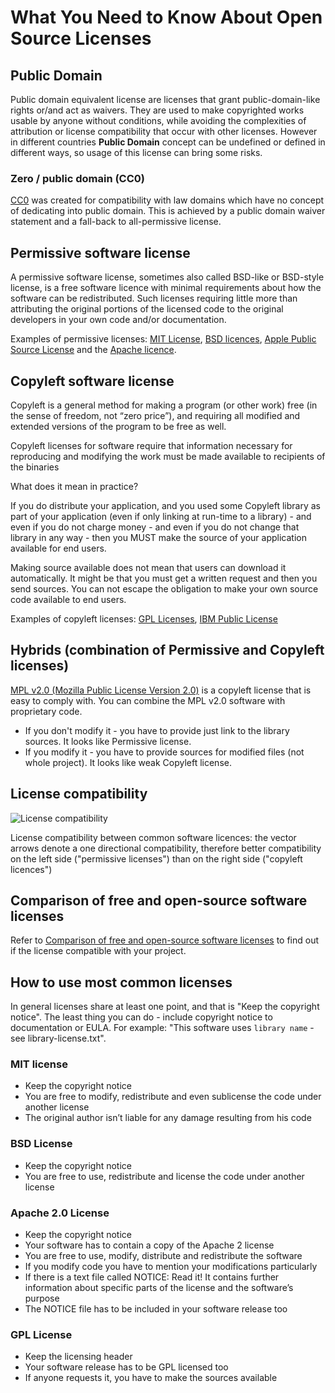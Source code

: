 # What You Need to Know About Open Source Licenses

## Public Domain

Public domain equivalent license are licenses that grant public-domain-like rights or/and act as waivers. They are used to make copyrighted works usable by anyone without conditions, while avoiding the complexities of attribution or license compatibility that occur with other licenses. However in different countries **Public Domain** concept can be undefined or defined in different ways, so usage of this license can bring some risks.

### Zero / public domain (CC0)

[CC0](https://en.wikipedia.org/wiki/Creative_Commons_license#Zero_.2F_public_domain)  was created for compatibility with law domains which have no concept of dedicating into public domain. This is achieved by a public domain waiver statement and a fall-back to all-permissive license.

## Permissive software license

A permissive software license, sometimes also called BSD-like or BSD-style license, is a free software licence with minimal requirements about how the software can be redistributed. Such licenses requiring little more than attributing the original portions of the licensed code to the original developers in your own code and/or documentation.

Examples of permissive licenses: [MIT License](https://en.wikipedia.org/wiki/MIT_License), [BSD licences](https://en.wikipedia.org/wiki/BSD_licenses), [Apple Public Source License](https://en.wikipedia.org/wiki/Apple_Public_Source_License) and the [Apache licence](https://en.wikipedia.org/wiki/Apache_License).

## Copyleft software license

Copyleft is a general method for making a program (or other work) free (in the sense of freedom, not “zero price”), and requiring all modified and extended versions of the program to be free as well. 

Copyleft licenses for software require that information necessary for reproducing and modifying the work must be made available to recipients of the binaries

What does it mean in practice? 

If you do distribute your application, and you used some Copyleft library as part of your application (even if only linking at run-time to a library) - and even if you do not charge money - and even if you do not change that library in any way - then you MUST make the source of your application available for end users.

Making source available does not mean that users can download it automatically. It might be that you must get a written request and then you send sources. You can not escape the obligation to make your own source code available to end users.

Examples of copyleft licenses: [GPL Licenses](https://en.wikipedia.org/wiki/GNU_General_Public_License), [IBM Public License](https://en.wikipedia.org/wiki/IBM_Public_License)

## Hybrids (combination of Permissive and Copyleft licenses)

[MPL v2.0 (Mozilla Public License Version 2.0)](https://www.mozilla.org/en-US/MPL/2.0/) is a copyleft license that is easy to comply with. You can combine the MPL v2.0 software with proprietary code.

* If you don't modify it - you have to provide just link to the library sources. It looks like Permissive license.
* If you modify it - you have to provide sources for modified files (not whole project). It looks like weak Copyleft license.

## License compatibility

![License compatibility](https://upload.wikimedia.org/wikipedia/commons/1/1d/Floss-license-slide-image.png)

License compatibility between common software licences: the vector arrows denote a one directional compatibility, therefore better compatibility on the left side ("permissive licenses") than on the right side ("copyleft licences")

## Comparison of free and open-source software licenses

Refer to [Comparison of free and open-source software licenses](https://en.wikipedia.org/wiki/Comparison_of_free_and_open-source_software_licenses) to find out if the license compatible with your project.

## How to use most common licenses

In general licenses share at least one point, and that is "Keep the copyright notice". The least thing you can do - include copyright notice to documentation or EULA. For example: "This software uses `library name` - see library-license.txt".
  
### MIT license

* Keep the copyright notice
* You are free to modify, redistribute and even sublicense the code under another license
* The original author isn’t liable for any damage resulting from his code

### BSD License

* Keep the copyright notice
* You are free to use, redistribute and license the code under another license

### Apache 2.0 License

* Keep the copyright notice
* Your software has to contain a copy of the Apache 2 license
* You are free to use, modify, distribute and redistribute the software
* If you modify code you have to mention your modifications particularly
* If there is a text file called NOTICE: Read it! It contains further information about specific parts of the license and the software’s purpose
* The NOTICE file has to be included in your software release too

### GPL License

* Keep the licensing header
* Your software release has to be GPL licensed too
* If anyone requests it, you have to make the sources available
